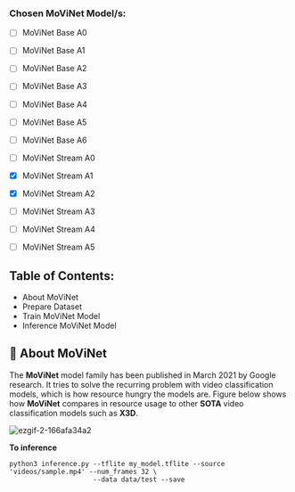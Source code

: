 
### Chosen MoViNet Model/s:
- [ ] MoViNet Base A0
- [ ] MoViNet Base A1
- [ ] MoViNet Base A2
- [ ] MoViNet Base A3
- [ ] MoViNet Base A4
- [ ] MoViNet Base A5
- [ ] MoViNet Base A6
- [ ] MoViNet Stream A0
- [x] MoViNet Stream A1
- [x] MoViNet Stream A2
- [ ] MoViNet Stream A3
- [ ] MoViNet Stream A4
- [ ] MoViNet Stream A5


## Table of Contents:
- About MoViNet
- Prepare Dataset
- Train MoViNet Model
- Inference MoViNet Model

## 📖 About MoViNet
The **MoViNet** model family has been published in March 2021 by Google research. It tries to solve the recurring problem with video classification models, which is how resource hungry the models are. Figure below shows how **MoViNet** compares in resource usage to other **SOTA** video classification models such as **X3D**.

![ezgif-2-166afa34a2](https://user-images.githubusercontent.com/88816150/227913487-4ed5b612-304b-4dd1-acf7-cddfb4f195ca.jpg)



**To inference**
```
python3 inference.py --tflite my_model.tflite --source 'videos/sample.mp4' --num_frames 32 \
                     --data data/test --save
```

